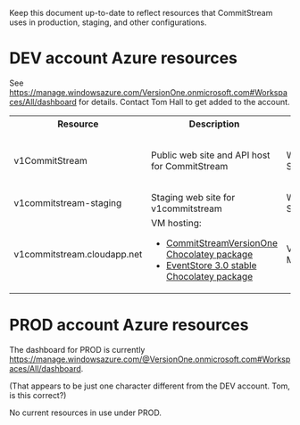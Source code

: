 Keep this document up-to-date to reflect resources that CommitStream uses in production, staging, and other configurations.

# DEV account Azure resources
See https://manage.windowsazure.com/VersionOne.onmicrosoft.com#Workspaces/All/dashboard for details. Contact Tom Hall to get added to the account.

<table>
  <tr>
    <th>Resource</th><th>Description</th><th>Type</th><th>URL(s)</th><th>branches<th>Notes</th>
  </tr>
  <tr>
    <td>v1CommitStream</td><td>Public web site and API host for CommitStream</td><td>Web Site</td><td>http://v1commitstream.azurewebsites.net</td><td><a href="https://github.com/openAgile/CommitStream.Web/tree/master">master</a></td><td>Browse to test page like:
    http://v1commitstream.azurewebsites.net or http://v1commitstream.azurewebsites.net?S-01001
    </td>
  </tr>
  <tr>
    <td>v1commitstream-staging</td><td>Staging web site for v1commitstream</td><td>Web Site</td><td>http://v1commitstream-staging.azurewebsites.net</td><td><a href="https://github.com/openAgile/CommitStream.Web/tree/S-48324_MultiRepository">S-48324_MultiRepository</a></td><td></td>
  </tr> 
  <tr>
    <td>v1commitstream.cloudapp.net</td><td>VM hosting:
      <ul>
        <li><a href="https://www.myget.org/feed/versionone/package/CommitStreamVersionOne">CommitStreamVersionOne Chocolatey package</a></li>
        <li><a href="https://www.myget.org/feed/versionone/package/eventstore">EventStore 3.0 stable Chocolatey package</a></li>
      </ul>
    </td>
    <td>Virtual Machine</td>
    <td>
      <ul>
        <li><a href="http://v1commitstream.cloudapp.net">VersionOne</a> (admin / admin)</li>
        <li><a href="http://v1commitstream.cloudapp.net:2113">EventStore</a>(admin / changeit)</li>
      </ul>
    </td>
    <td></td>
    <td></td>
  </tr>  
</table>

# PROD account Azure resources

The dashboard for PROD is currently https://manage.windowsazure.com/@VersionOne.onmicrosoft.com#Workspaces/All/dashboard. 

(That appears to be just one character different from the DEV account. Tom, is this correct?)

No current resources in use under PROD.
